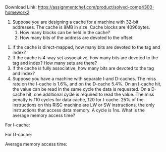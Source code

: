Download Link: https://assignmentchef.com/product/solved-comp4300-homework2
<br>



<ol>

 <li>Suppose you are designing a cache for a machine with 32-bit addresses. The cache is 8MB in size. Cache blocks are 4096bytes.

  <ol>

   <li>How many blocks can be held in the cache?</li>

   <li>How many bits of the address are devoted to the offset</li>

  </ol></li>

</ol>

<ol>

 <li>If the cache is direct-mapped, how many bits are devoted to the tag and index?</li>

 <li>If the cache is 4-way set associative, how many bits are devoted to the tag and index? How many sets are there?</li>

 <li>If the cache is fully associative, how many bits are devoted to the tag and index?</li>

 <li>Suppose you have a machine with separate I-and D-caches. The miss rate on the I-cache is 1.6%, and on the D-cache 5.4%. On an I-cache hit, the value can be read in the same cycle the data is requested. On a D-cache hit, one additional cycle is required to read the value. The miss penalty is 110 cycles for data cache, 120 for I-cache. 25% of the instructions on this RISC machine are LW or SW instructions, the only instructions that access data memory. A cycle is 1ns. What is the average memory access time?</li>

</ol>

For I-cache:

For D-cache:

Average memory access time:






